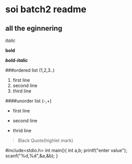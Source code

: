 # soi batch2 readme 
## all the eginnering 
*italic*

**bold**

***bold-italic***

###ordered list (1,2,3..)
1. first line
2. second line
3. third line

####unorder list (-,+)
- first line 
+ second line 
- thrid line 

> Black Quote(highlet mark)

#include<stdio.h>
int main(){
int a,b;
printf("enter value");
scanf("%d,%d",&a,&b);
}


